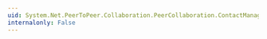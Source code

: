 ```yaml
---
uid: System.Net.PeerToPeer.Collaboration.PeerCollaboration.ContactManager
internalonly: False
---
```

